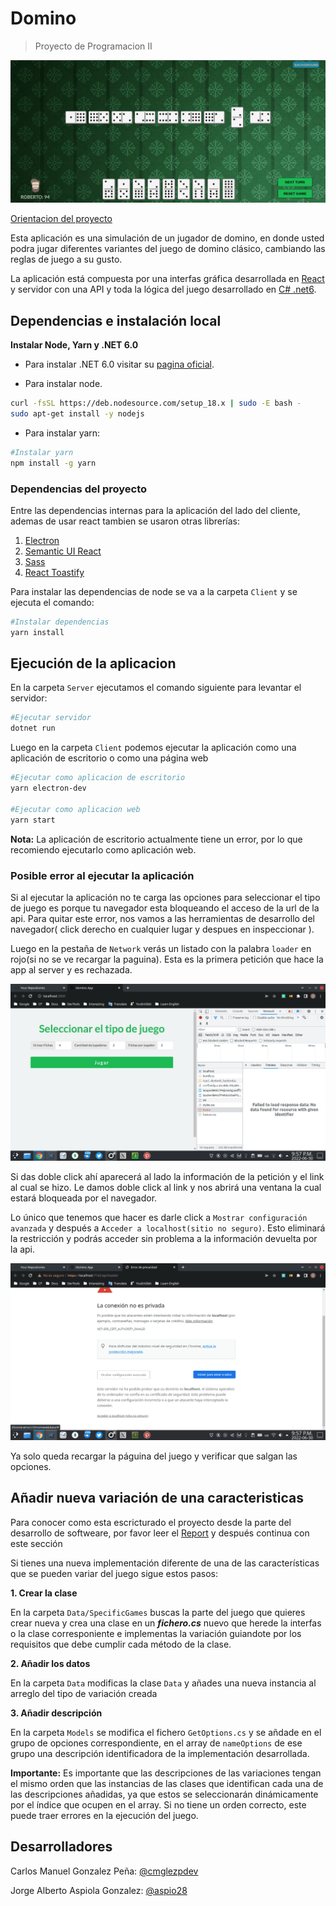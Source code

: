 # Domino

> Proyecto de Programacion II

![Domino](./assets/screenshot.png)


[Orientacion del proyecto](https://github.com/matcom/domino)


Esta aplicación es una simulación de un jugador de domino, en donde usted podra jugar diferentes variantes del juego de domino clásico, cambiando las reglas de juego a su gusto.

La aplicación está compuesta por una interfas gráfica desarrollada en [React](https://es.reactjs.org/) y servidor con una API y toda la lógica del juego desarrollado en [C# .net6](https://docs.microsoft.com/en-us/dotnet/).


## Dependencias e instalación local

**Instalar Node, Yarn y .NET 6.0**

- Para instalar .NET 6.0 visitar su [pagina oficial](https://dotnet.microsoft.com/en-us/download/dotnet/6.0).

- Para instalar node.

```bash
curl -fsSL https://deb.nodesource.com/setup_18.x | sudo -E bash -
sudo apt-get install -y nodejs
```



- Para instalar yarn:

```bash
#Instalar yarn
npm install -g yarn
```

### Dependencias del proyecto

Entre las dependencias internas para la aplicación del lado del cliente, ademas de usar react tambien se usaron otras librerías:

1. [Electron](https://www.electronjs.org/)
2. [Semantic UI React](https://react.semantic-ui.com/)
3. [Sass](https://sass-lang.com/documentation)
4. [React Toastify](https://fkhadra.github.io/react-toastify/introduction)

Para instalar las dependencias de node se va a la carpeta `Client` y se ejecuta el comando:

```bash
#Instalar dependencias
yarn install
```

## Ejecución de la aplicacion

En la carpeta `Server` ejecutamos el comando siguiente para levantar el servidor:

```bash
#Ejecutar servidor
dotnet run
```

Luego en la carpeta `Client` podemos ejecutar la aplicación como una aplicación de escritorio o como una página web

``` bash
#Ejecutar como aplicacion de escritorio
yarn electron-dev

#Ejecutar como aplicacion web
yarn start
```

**Nota:** La aplicación de escritorio actualmente tiene un error, por lo que recomiendo ejecutarlo como aplicación web.


### Posible error al ejecutar la aplicación

Si al ejecutar la aplicación no te carga las opciones para seleccionar el tipo de juego es porque tu navegador esta bloqueando el acceso de la url de la api. Para quitar este error, nos vamos a las herramientas de desarrollo del navegador( click derecho en cualquier lugar y despues en inspeccionar ).

Luego en la pestaña de `Network` verás un listado con la palabra `loader` en rojo(si no se ve recargar la paguina). Esta es la primera petición que hace la app al server y es rechazada.

![](./assets/error-1.png)

Si das doble click ahí aparecerá al lado la información de la petición y el link al cual se hizo. Le damos doble click al link y nos abrirá una ventana la cual estará bloqueada por el navegador.

Lo único que tenemos que hacer es darle click a `Mostrar configuración avanzada` y después a `Acceder a localhost(sitio no seguro)`. Esto eliminará la restricción y podrás acceder sin problema a la información devuelta por la api.

![error](./assets/error-2.png)

Ya solo queda recargar la páguina del juego y verificar que salgan las opciones.

## Añadir nueva variación de una caracteristicas

Para conocer como esta escricturado el proyecto desde la parte del desarrollo de softweare, por favor leer el [Report](./Report.md) y después continua con este sección


Si tienes una nueva implementación diferente de una de las características que se pueden variar del juego sigue estos pasos:

**1. Crear la clase** 

En la carpeta `Data/SpecificGames` buscas la parte del juego que quieres crear nueva y crea una clase en un ***_fichero.cs_*** nuevo que herede la interfas o la clase corresponiente e implementas la variación guiandote por los requisitos que debe cumplir cada método de la clase.

**2. Añadir los datos**

En la carpeta `Data` modificas la clase `Data` y añades una nueva instancia al arreglo del tipo de variación creada

**3. Añadir descripción**

En la carpeta `Models` se modifica el fichero `GetOptions.cs` y se añdade en el grupo de opciones correspondiente, en el array de `nameOptions` de ese grupo una descripción identificadora de la implementación desarrollada.

**Importante:** Es importante que las descripciones de las variaciones tengan el mismo orden que las instancias de las clases que identifican cada una de las descripciones añadidas, ya que estos se seleccionarán dinámicamente por el índice que ocupen en el array. Si no tiene un orden correcto, este puede traer errores en la ejecución del juego.



## Desarrolladores

Carlos Manuel Gonzalez Peña: [@cmglezpdev](https://github.com/cmglezpdev)

Jorge Alberto Aspiola Gonzalez: [@aspio28](https://github.com/aspio28)
